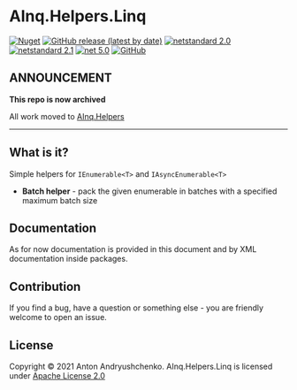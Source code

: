 # AInq.Helpers.Linq

[![Nuget](https://img.shields.io/nuget/v/AInq.Helpers.Linq)](https://www.nuget.org/packages/AInq.Helpers.Linq/) [![GitHub release (latest by date)](https://img.shields.io/github/v/release/andryushchenko/AInq.Helpers.Linq)](https://github.com/andryushchenko/AInq.Helpers.Linq/releases) [![netstandard 2.0](https://img.shields.io/badge/netstandard-2.0-blue.svg)](https://docs.microsoft.com/en-us/dotnet/standard/net-standard) [![netstandard 2.1](https://img.shields.io/badge/netstandard-2.1-blue.svg)](https://docs.microsoft.com/en-us/dotnet/standard/net-standard) [![net 5.0](https://img.shields.io/badge/net-5.0-blue.svg)](https://dotnet.microsoft.com/learn/dotnet/what-is-dotnet) [![GitHub](https://img.shields.io/github/license/andryushchenko/AInq.Helpers.Linq)](LICENSE)

## ANNOUNCEMENT

**This repo is now archived**

All work moved to [AInq.Helpers](https://github.com/andryushchenko/AInq.Helpers) 

---

## What is it?

Simple helpers for `IEnumerable<T>` and `IAsyncEnumerable<T>`

- **Batch helper** - pack the given enumerable in batches with a specified maximum batch size

## Documentation

As for now documentation is provided in this document and by XML documentation inside packages.

## Contribution

If you find a bug, have a question or something else - you are friendly welcome to open an issue.

## License
Copyright © 2021 Anton Andryushchenko. AInq.Helpers.Linq is licensed under [Apache License 2.0](LICENSE)
